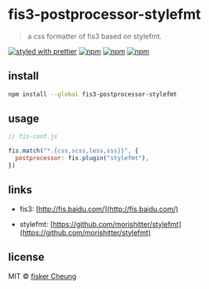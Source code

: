 # fis3-postprocessor-stylefmt

> a css formatter of fis3 based on stylefmt.

[![styled with prettier](https://img.shields.io/badge/styled_with-prettier-ff69b4.svg?style=flat-square)](https://github.com/prettier/prettier)
[![npm](https://img.shields.io/npm/v/fis3-postprocessor-stylefmt.svg?style=flat-square)](https://www.npmjs.com/package/fis3-postprocessor-stylefmt)
[![npm](https://img.shields.io/npm/dt/fis3-postprocessor-stylefmt.svg?style=flat-square)](https://www.npmjs.com/package/fis3-postprocessor-stylefmt)
[![npm](https://img.shields.io/npm/dm/fis3-postprocessor-stylefmt.svg?style=flat-square)](https://www.npmjs.com/package/fis3-postprocessor-stylefmt)

## install

```sh
npm install --global fis3-postprocessor-stylefmt
```

## usage

```js
// fis-conf.js

fis.match("*.{css,scss,less,sss}}", {
  postprocessor: fis.plugin("stylefmt"),
})
```

## links

- fis3: [http://fis.baidu.com/](http://fis.baidu.com/)

- stylefmt: [https://github.com/morishitter/stylefmt](https://github.com/morishitter/stylefmt)

## license

MIT © [fisker Cheung](https://github.com/fisker)
